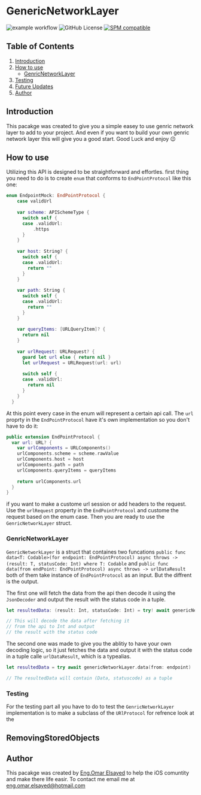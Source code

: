 # GenericNetworkLayer
![example workflow](https://github.com/EngOmarElsayed/GenericNetworkLayer/actions/workflows/swift.yml/badge.svg)
![GitHub License](https://img.shields.io/github/license/EngOmarElsayed/GenericNetworkLayer)
[![SPM compatible](https://img.shields.io/badge/SPM-compatible-4BC51D.svg?style=flat)](#swift-package-manager)

## Table of Contents
1. [Introduction](#introduction)
2. [How to use](#section-1)
   - [GenricNetworkLayer](#sub-topic-1.1)
3. [Testing](#section-2)
4. [Future Updates](#section-3) 
5. [Author](#conclusion)

## Introduction <a name="introduction"></a>
This pacakge was created to give you a simple easey to use genric network layer to add to your project. And even if you want to build your own genric network layer this will give
you a good start. Good Luck and enjoy 😉

## How to use <a name="section-1"></a>
Utilizing this API is designed to be straightforward and effortles. first thing you need to do is to create `enum` that conforms to `EndPointProtocol` like this one:
```swift
enum EndpointMock: EndPointProtocol {
    case validUrl
    
    var scheme: APISchemeType {
      switch self {
      case .validUrl:
          .https
      }
    }
    
    var host: String? {
      switch self {
      case .validUrl:
        return ""
      }
    }
    
    var path: String {
      switch self {
      case .validUrl:
        return ""
      }
    }
    
    var queryItems: [URLQueryItem]? {
      return nil
    }
    
    var urlRequest: URLRequest? {
      guard let url else { return nil }
      let urlRequest = URLRequest(url: url)
      
      switch self {
      case .validUrl:
        return nil
      }
    }
  }
```

At this point every case in the enum will represent a certain api call. The `url` proprty in the `EndPointProtocol` have it's own implementation so you don't have to do it:
```swift
public extension EndPointProtocol {
  var url: URL? {
    var urlComponents = URLComponents()
    urlComponents.scheme = scheme.rawValue
    urlComponents.host = host
    urlComponents.path = path
    urlComponents.queryItems = queryItems
    
    return urlComponents.url
  }
}
```

if you want to make a custome url session or add headers to the request. Use the `urlRequest` property in the `EndPointProtocol` and custome the request based on the enum case. 
Then you are ready to use the `GenricNetworkLayer` struct.

### GenricNetworkLayer <a name="sub-topic-1.1"></a>
`GenricNetworkLayer` is a struct that containes two funcations `public func data<T: Codable>(for endpoint: EndPointProtocol) async throws -> (result: T, statusCode: Int) where T: Codable` 
and `public func data(from endPoint: EndPointProtocol) async throws -> urlDataResult` both of them take instance of `EndPointProtocol` as an input. But the diffrent is the output.

The first one will fetch the data from the api then decode it using the `JsonDecoder` and output the result with the status code in a tuple.
```swift
let resultedData: (result: Int, statusCode: Int) = try! await genericNetworkLayer.data<Int>(for: endPoint)

// This will decode the data after fetching it
// from the api to Int and output
// the result with the status code
```

The second one was made to give you the ablitiy to have your own decoding logic, so it just fetches the data and output it with the status code in a tuple calle `urlDataResult`, which is a typealias.

```swift
let resultedData = try await genericNetworkLayer.data(from: endpoint)

// The resultedData will contain (Data, statuscode) as a tuple
```

### Testing <a name="section-2"></a>
For the testing part all you have to do to test the `GenricNetworkLayer` implementation is to make a subclass of the `URlProtocol` for refrence look at the 

## RemovingStoredObjects <a name="section-3"></a>


## Author <a name="conclusion"></a>
This pacakge was created by [Eng.Omar Elsayed](https://www.deveagency.com/) to help the iOS comuntity and make there life easir. To contact me email me at eng.omar.elsayed@hotmail.com


